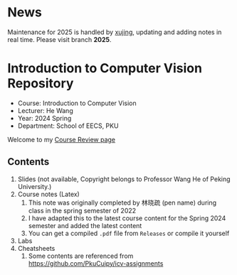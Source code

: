 # News
Maintenance for 2025 is handled by [xujing](https://iculizhi.github.io), updating and adding notes in real time. Please visit branch **2025**.
# Introduction to Computer Vision Repository

- Course: Introduction to Computer Vision
- Lecturer: He Wang
- Year: 2024 Spring
- Department: School of EECS, PKU

Welcome to my [Course Review page](https://www.lyt0112.com/blog/course_review-zh)

## Contents

1. Slides (not available, Copyright belongs to Professor Wang He of Peking University.)
2. Course notes (Latex)
   1. This note was originally completed by 林晓疏 (pen name) during class in the spring semester of 2022
   2. I have adapted this to the latest course content for the Spring 2024 semester and added the latest content
   3. You can get a compiled `.pdf` file from `Releases` or compile it yourself
3. Labs
4. Cheatsheets
   1. Some contents are referenced from https://github.com/PkuCuipy/icv-assignments
